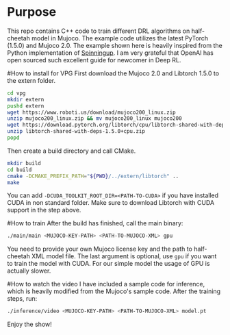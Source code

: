 # Purpose
This repo contains C++ code to train different DRL algorithms on half-cheetah model in Mujoco. 
The example code utilizes the latest PyTorch (1.5.0) and Mujoco 2.0. 
The example shown here is heavily inspired from the Python implementation of [Spinningup](https://spinningup.openai.com/en/latest/). I am very grateful that OpenAI has open sourced such excellent guide for newcomer in Deep RL. 

#How to install for VPG
First download the Mujoco 2.0 and Libtorch 1.5.0 to the extern folder. 
```bash
cd vpg
mkdir extern
pushd extern
wget https://www.roboti.us/download/mujoco200_linux.zip
unzip mujoco200_linux.zip && mv mujoco200_linux mujoco200
wget https://download.pytorch.org/libtorch/cpu/libtorch-shared-with-deps-1.5.0+cpu.zip
unzip libtorch-shared-with-deps-1.5.0+cpu.zip
popd
```
Then create a build directory and call CMake.
```bash
mkdir build
cd build
cmake -DCMAKE_PREFIX_PATH="${PWD}/../extern/libtorch" ..
make
```
You can add `-DCUDA_TOOLKIT_ROOT_DIR=<PATH-TO-CUDA>` if you have installed CUDA in non standard folder. 
Make sure to download Libtorch with CUDA support in the step above.

#How to train
After the build has finished, call the main binary:
```bash
./main/main <MUJOCO-KEY-PATH> <PATH-TO-MUJOCO-XML> gpu
```
You need to provide your own Mujoco license key and the path to half-cheetah XML model file. 
The last argument is optional, use `gpu` if you want to train the model with CUDA. For our simple
model the usage of GPU is actually slower.

#How to watch the video
I have included a sample code for inference, which is heavily modified from the Mujoco's sample code.
After the training steps, run:
```bash
./inference/video <MUJOCO-KEY-PATH> <PATH-TO-MUJOCO-XML> model.pt 
```
Enjoy the show!
